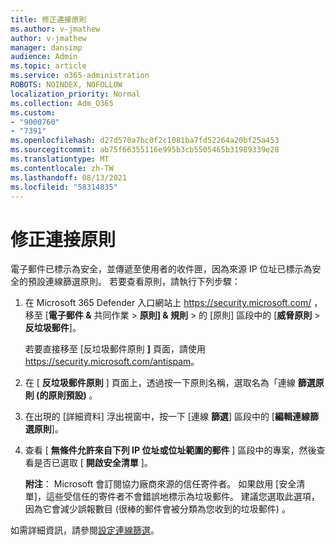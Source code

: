 ```yaml
---
title: 修正連接原則
ms.author: v-jmathew
author: v-jmathew
manager: dansimp
audience: Admin
ms.topic: article
ms.service: o365-administration
ROBOTS: NOINDEX, NOFOLLOW
localization_priority: Normal
ms.collection: Adm_O365
ms.custom:
- "9000760"
- "7391"
ms.openlocfilehash: d27d570a7bc0f2c1081ba7fd52264a20bf25a453
ms.sourcegitcommit: ab75f66355116e995b3cb5505465b31989339e28
ms.translationtype: MT
ms.contentlocale: zh-TW
ms.lasthandoff: 08/13/2021
ms.locfileid: "58314835"
---
```

# <a name="fix-connection-policy"></a>修正連接原則

電子郵件已標示為安全，並傳遞至使用者的收件匣，因為來源 IP 位址已標示為安全的預設連線篩選原則。 若要查看原則，請執行下列步驟：

1. 在 Microsoft 365 Defender 入口網站上 <https://security.microsoft.com/> ，移至 [**電子郵件 &** 共同作業 \> **原則] & 規則** \> 的 [原則] 區段中的 [**威脅原則** \> **反垃圾郵件**]。 

   若要直接移至 [反垃圾郵件原則 **]** 頁面，請使用 <https://security.microsoft.com/antispam>。

2. 在 [ **反垃圾郵件原則** ] 頁面上，透過按一下原則名稱，選取名為「連線 **篩選原則 (的原則預設)** 。

3. 在出現的 [詳細資料] 浮出視窗中，按一下 [連線 **篩選**] 區段中的 [**編輯連線篩選原則**]。

4. 查看 [ **無條件允許來自下列 IP 位址或位址範圍的郵件** ] 區段中的專案，然後查看是否已選取 [ **開啟安全清單** ]。

   **附注**： Microsoft 會訂閱協力廠商來源的信任寄件者。 如果啟用 [安全清單]，這些受信任的寄件者不會錯誤地標示為垃圾郵件。 建議您選取此選項，因為它會減少誤報數目 (很棒的郵件會被分類為您收到的垃圾郵件) 。

如需詳細資訊，請參閱[設定連線篩選](https://docs.microsoft.com/microsoft-365/security/office-365-security/configure-the-connection-filter-policy)。
